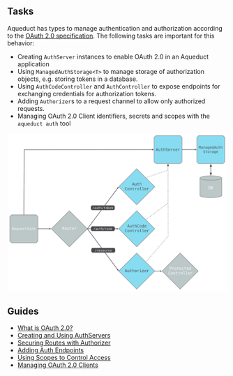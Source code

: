 ## Tasks

Aqueduct has types to manage authentication and authorization according to the [OAuth 2.0 specification](https://tools.ietf.org/html/rfc6749). The following tasks are important for this behavior:

- Creating `AuthServer` instances to enable OAuth 2.0 in an Aqueduct application
- Using `ManagedAuthStorage<T>` to manage storage of authorization objects, e.g. storing tokens in a database.
- Using `AuthCodeController` and `AuthController` to expose endpoints for exchanging credentials for authorization tokens.
- Adding `Authorizer`s to a request channel to allow only authorized requests.
- Managing OAuth 2.0 Client identifiers, secrets and scopes with the `aqueduct auth` tool

![Authorization Objects](../img/authobjects.png)

## Guides

- [What is OAuth 2.0?](what_is_oauth.md)
- [Creating and Using AuthServers](server.md)
- [Securing Routes with Authorizer](authorizer.md)
- [Adding Auth Endpoints](controllers.md)
- [Using Scopes to Control Access](auth_scopes.md)
- [Managing OAuth 2.0 Clients](cli.md)
